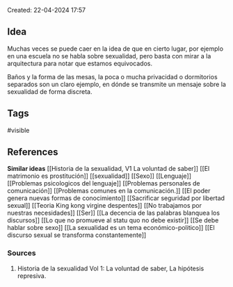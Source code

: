 Created: 22-04-2024 17:57

## <span class="pink"> **Idea** </span>
Muchas veces se puede caer en la idea de que en cierto lugar, por ejemplo en una escuela no se habla sobre sexualidad, pero basta con mirar a la arquitectura para notar que estamos equivocados. 

Baños y la forma de las mesas, la poca o mucha privacidad o dormitorios separados son un claro ejemplo, en dónde se transmite un mensaje sobre la sexualidad de forma discreta.
## <span class="orange"> **Tags**</span>
<span class="tag"> #visible</span> 

## <span class="green"> **References**</span>
<span class="blue"> **Similar ideas** </span>
[[Historia de la sexualidad, V1 La voluntad de saber]]
[[El matrimonio es prostitución]]
[[sexualidad]]
[[Sexo]]
[[Lenguaje]]
[[Problemas psicologicos del lenguaje]]
[[Problemas personales de comunicación]]
[[Problemas comunes en la comunicación.]]
[[El poder genera nuevas formas de conocimiento]]
[[Sacrificar seguridad por libertad sexual]]
[[Teoria King kong virgine despentes]]
[[No trabajamos por nuestras necesidades]]
[[Ser]]
[[La decencia de las palabras blanquea los discursos]]
[[Lo que no promueve al statu quo no debe existir]]
[[Se debe hablar sobre sexo]]
[[La sexualidad es un tema económico-politico]]
[[El discurso sexual se transforma constantemente]]
### <span class="purple"> **Sources**</span>
1. Historia de la sexualidad Vol 1: La voluntad de saber, La hipótesis represiva.